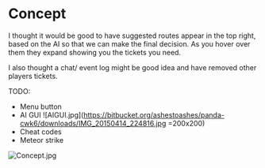 # Concept #
I thought it would be good to have suggested routes appear in the top right, based on the AI so that we can make the final decision. As you hover over them they expand showing you the tickets you need.

I also thought a chat/ event log might be good idea and have removed other players tickets.

TODO:
- Menu button
- AI GUI ![AIGUI.jpg](https://bitbucket.org/ashestoashes/panda-cwk6/downloads/IMG_20150414_224816.jpg =200x200)
- Cheat codes
- Meteor strike

![Concept.jpg](https://bitbucket.org/repo/RygA6p/images/12134649-Concept.jpg)
